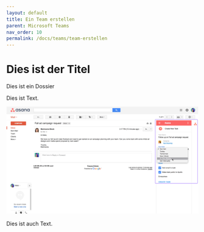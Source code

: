 ```yaml
---
layout: default
title: Ein Team erstellen
parent: Microsoft Teams
nav_order: 10
permalink: /docs/teams/team-erstellen
---
```


# Dies ist der Titel

Dies ist ein Dossier

Dies ist Text.

![email1](../teams/img/email1.png)

Dies ist auch Text.
